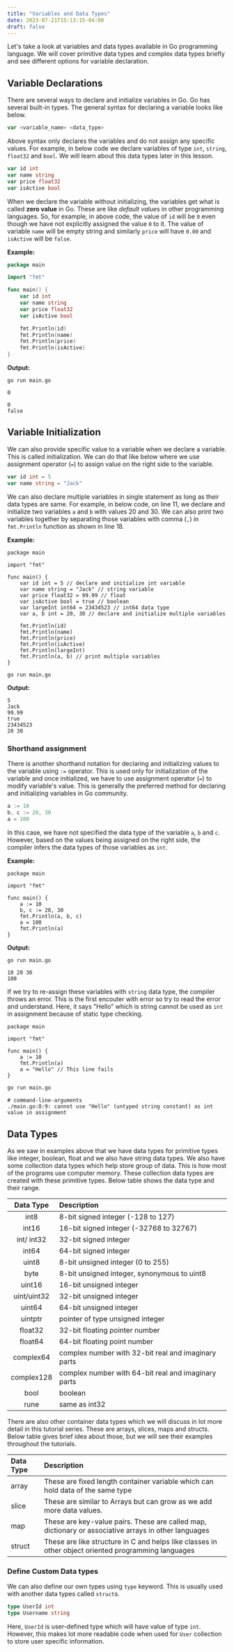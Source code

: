 ```yaml
---
title: "Variables and Data Types"
date: 2023-07-21T15:13:15-04:00
draft: false
---
```


Let's take a look at variables and data types available in Go programming language. We will cover primitive data types and complex data types briefly and see different options for variable declaration.

## Variable Declarations

There are several ways to declare and initialize variables in Go. Go has several built-in types. The general syntax for declaring a variable looks like below.

```go
var <variable_name> <data_type>
```

Above syntax only declares the variables and do not assign any specific values. For example, in below code we declare variables of type `int`, `string`, `float32` and `bool`. We will learn about this data types later in this lesson.

```go
var id int
var name string
var price float32
var isActive bool
```

When we declare the variable without initializing, the variables get what is called **zero value** in Go. These are like *default value*s in other programming languages. So, for example, in above code, the value of `id` will be `0` even though we have not explicitly assigned the value `0` to it. The value of variable `name` will be empty string and similarly `price` will have `0.00` and `isActive` will be `false`. 

**Example:**
```go
package main

import "fmt"

func main() {    
    var id int
    var name string
    var price float32
    var isActive bool

    fmt.Println(id)
    fmt.Println(name)
    fmt.Println(price)
    fmt.Println(isActive)
}
```

**Output:**
```shell
go run main.go
```

```output{ lineNos=false }
0

0
false
```

## Variable Initialization

We can also provide specific value to a variable when we declare a variable. This is called initialization. We can do that like below where we use assignment operator (`=`) to assign value on the right side to the variable.

```go
var id int = 5
var name string = "Jack"
```

We can also declare multiple variables in single statement as long as their data types are same. For example, in below code, on line 11, we declare and initialize two variables `a` and `b` with values 20 and 30. We can also print two variables together by separating those variables with comma (`,`) in `fmt.Println` function as shown in line 18.

**Example:**
```go{ filename="main.go" }
package main

import "fmt"

func main() {    
    var id int = 5 // declare and initialize int variable
    var name string = "Jack" // string variable
    var price float32 = 99.99 // float
    var isActive bool = true // boolean
    var largeInt int64 = 23434523 // int64 data type
    var a, b int = 20, 30 // declare and initialize multiple variables

    fmt.Println(id)
    fmt.Println(name)
    fmt.Println(price)
    fmt.Println(isActive)
    fmt.Println(largeInt)
    fmt.Println(a, b) // print multiple variables
}
```
```shell
go run main.go
```

**Output:**
```{ lineNos=false}
5
Jack
99.99
true
23434523
20 30
```

### Shorthand assignment

There is another shorthand notation for declaring and initializing values to the variable using `:=` operator. This is used only for initialization of the variable and once initialized, we have to use assignment operator (`=`) to modify variable's value. This is generally the preferred method for declaring and initializing variables in Go community.

```go
a := 10
b, c := 20, 30
a = 100
```

In this case, we have not specified the data type of the variable `a`, `b` and `c`. However, based on the values being assigned on the right side, the compiler infers the data types of those variables as `int`.

**Example:**
```go{ filename="main.go" }
package main

import "fmt"

func main() {    
    a := 10
    b, c := 20, 30
    fmt.Println(a, b, c)
    a = 100
    fmt.Println(a)
}
```

**Output:**

```bash
go run main.go
```
```{ lineNos=false }
10 20 30
100
```

If we try to re-assign these variables with `string` data type, the compiler throws an error. This is the first encouter with error so try to read the error and understand. Here, it says "Hello" which is string cannot be used as `int` in assignment because of static type checking.

```go{ filename="main.go" }
package main

import "fmt"

func main() {    
    a := 10
    fmt.Println(a)
    a = "Hello" // This line fails
}
```

```bash
go run main.go
```

```{lineNos=false}
# command-line-arguments
./main.go:8:9: cannot use "Hello" (untyped string constant) as int value in assignment
```

## Data Types

As we saw in examples above that we have data types for primitive types like integer, boolean, float and we also have string data types. We also have some collection data types which help store group of data. This is how most of the programs use computer memory. These collection data types are created with these primitive types. Below table shows the data type and their range.

| Data Type | Description |
|:---------:|:------------|
| int8 | 8-bit signed integer (-128 to 127) |
| int16 | 16-bit signed integer (-32768 to 32767) |
| int/ int32 | 32-bit signed integer  |
| int64 | 64-bit signed integer |
| uint8 | 8-bit unsigned integer (0 to 255) |
| byte | 8-bit unsigned integer, synonymous to uint8|
| uint16 | 16-bit unsigned integer |
| uint/uint32 | 32-bit unsigned integer|
| uint64 | 64-bit unsigned integer |
| uintptr | pointer of type unsigned integer |
| float32 | 32-bit floating pointer number |
| float64 | 64-bit floating point number|
| complex64 | complex number with 32-bit real and imaginary parts |
| complex128 | complex number with 64-bit real and imaginary parts |
| bool | boolean |
| rune | same as int32 |

There are also other container data types which we will discuss in lot more detail in this tutorial series. These are arrays, slices, maps and structs. Below table gives brief idea about those, but we will see their examples throughout the tutorials.

| Data Type | Description |
|:----------|:------------|
| array | These are fixed length container variable which can hold data of the same type |
| slice | These are similar to Arrays but can grow as we add more data values. |
| map | These are key-value pairs. These are called map, dictionary or associative arrays in other languages |
| struct | These are like structure in C and helps like classes in other object oriented programming languages |


### Define Custom Data types

We can also define our own types using `type` keyword. This is usually used with another data types called `struct`s.

```go
type UserId int
type Username string
```

Here, `UserId` is user-defined type which will have value of type `int`. However, this makes lot more readable code when used for `User` collection to store user specific information.
